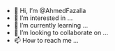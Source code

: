 - 👋 Hi, I’m @AhmedFazalla
- 👀 I’m interested in ...
- 🌱 I’m currently learning ...
- 💞️ I’m looking to collaborate on ...
- 📫 How to reach me ...

<!---
AhmedFazalla/AhmedFazalla is a ✨ special ✨ repository because its `README.md` (this file) appears on your GitHub profile.
You can click the Preview link to take a look at your changes.
--->
